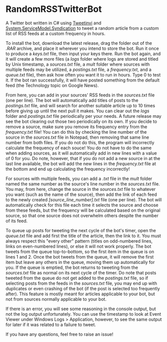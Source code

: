 # RandomRSSTwitterBot
A Twitter bot written in C# using [Tweetinvi](https://github.com/linvi/tweetinvi) and [System.ServiceModel.Syndication](https://www.nuget.org/packages/System.ServiceModel.Syndication/) to tweet a random article from a custom list of RSS feeds at a custom frequency in hours.

To install the bot, download the latest release, drag the folder out of the *.RAR* archive, and place it wherever you intend to store the bot. Run it once to produce a *keys.txt* file, then input your keys there. Run the bot again, and it will create a few more files (a *logs* folder where logs are stored and titled by Unix timestamp, a *sources.txt* file, a *mult* folder where sources with multiple feeds may be utilized, a *postings.txt* file, a *frequency.txt*, and a *queue.txt* file), then ask how often you want it to run in hours. Type 0 to test it. If the bot ran successfully, it will have posted something from the default feed (the Technology topic on Google News).

From here, you can add in your sources' RSS feeds in the *sources.txt* file (one per line). The bot will automatically add titles of posts to the *postings.txt* file, and will search for another suitable article up to 10 times before giving up until the next pull it makes. You can clear out the *logs* folder and *postings.txt* file periodically per your needs. A future release may see the bot clearing out those two periodically on its own. If you decide to remove a source, make sure you remove its frequency entry from the *frequency.txt* file! You can do this by checking the line number of the source in the *sources.txt* file in Notepad, then removing that same line number from both files. If you do not do this, the program will incorrectly calculate the frequency of each souce! You do not have to do the same when adding sources, as it will automatically add in new lines with a value of 0 for you. Do note, however, that if you do not add a new source in at the last line available, the bot will add the new lines in the *frequency.txt* file at the bottom and end up calculating the frequency incorrectly!

For sources with multiple feeds, you can add a *.txt* file in the *mult* folder named the same number as the source's line number in the *sources.txt* file. You may, from here, change the source in the *sources.txt* file to whatever you want (such as the name of the source), then add the link of each feed to the newly created *[source_line_number].txt* file (one per line). The bot will automatically check for this file each time it selects the source and choose from these feeds, but the frequency will be calculated based on the original source, so that one source does not overwhelm others despite the number of its feed.

To queue up posts for tweeting the next cycle of the bot's timer, open the *queue.txt* file and add first the title of the article, then the link to it. You must always respect this "every other" pattern (titles on odd-numbered lines, links on even-numbered lines), or else it will not work properly. The bot tweets from the queue top-to-bottom, so the first item in the queue is on lines 1 and 2. Once the bot tweets from the queue, it will remove the first item but leave any others in the queue, moving them up automatically for you. If the queue is emptied, the bot returns to tweeting from the *sources.txt* file as normal on its next cycle of the timer. Do note that posts tweeted from the queue do not get added to the *postings.txt* file, so if selecting posts from the feeds in the *sources.txt* file, you may end up with duplicates or even crashing of the bot (if the post is selected too frequently after). This feature is mostly meant for articles applicable to your bot, but not from sources normally applicable to your bot.

If there is an error, you will see some reasoning in the console output, but not the log output unfortunately. You can use the timestamp to look at Event Viewer under Windows Logs > Application, however, to see the same output for later if it was related to a failure to tweet.

If you have any questions, feel free to raise an issue!
